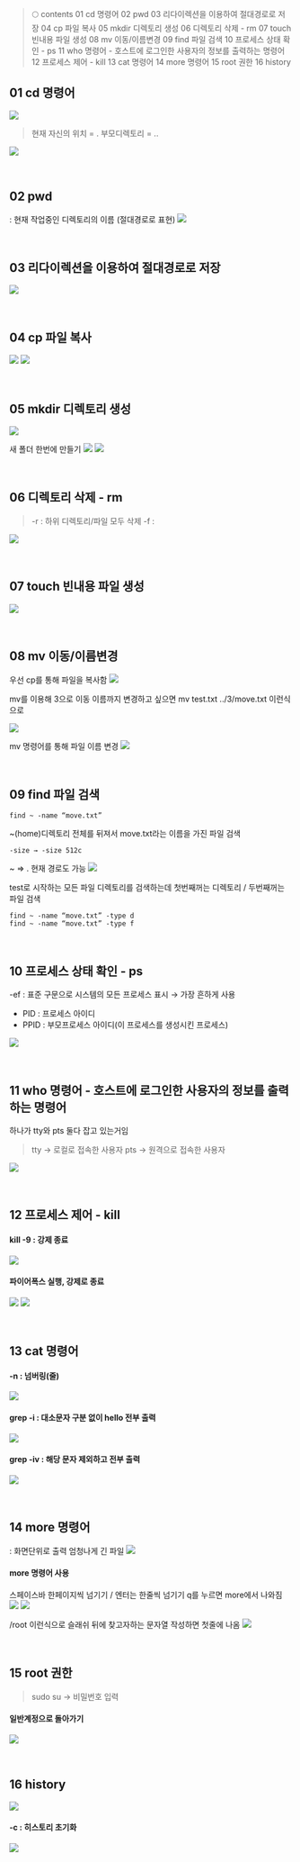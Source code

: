 > 🌕 contents
01 cd 명령어
02 pwd
03 리다이렉션을 이용하여 절대경로로 저장
04 cp 파일 복사
05 mkdir 디렉토리 생성
06 디렉토리 삭제 - rm
07 touch 빈내용 파일 생성
08 mv 이동/이름변경
09 find 파일 검색
10 프로세스 상태 확인 - ps
11 who 명령어 - 호스트에 로그인한 사용자의 정보를 출력하는 명령어
12 프로세스 제어 - kill
13 cat 명령어
14 more 명령어
15 root 권한
16 history


## 01 cd 명령어
![](https://velog.velcdn.com/images/hrnn00/post/27a0746f-0db6-422f-83e0-95d9aaf3eaec/image.png)

>  현재 자신의 위치 = .
 부모디렉토리 = ..

![](https://velog.velcdn.com/images/hrnn00/post/7f9e7a0b-fad5-45f2-be64-39841c3bf039/image.png)

<br>

## 02 pwd
: 현재 작업중인 디렉토리의 이름 (절대경로로 표현)
![](https://velog.velcdn.com/images/hrnn00/post/d89f24d9-f373-4bb6-ad12-7426289030ef/image.png)

<br>

## 03 리다이렉션을 이용하여 절대경로로 저장
![](https://velog.velcdn.com/images/hrnn00/post/f6eeeba3-60be-4bb7-a384-2b34aecfbc64/image.png)

<br>

## 04 cp 파일 복사
![](https://velog.velcdn.com/images/hrnn00/post/6fbf0a3f-584e-45a7-9f4f-adfac769fc88/image.png)
![](https://velog.velcdn.com/images/hrnn00/post/3f78fae5-6543-43be-92d4-ce6f8edcedd7/image.png)

<br>

## 05 mkdir 디렉토리 생성
![](https://velog.velcdn.com/images/hrnn00/post/17e3a69a-8b19-405a-82c9-30001131a3ec/image.png)


새 폴더 한번에 만들기
![](https://velog.velcdn.com/images/hrnn00/post/60a4f6e3-dbec-4bef-8acb-2db0d106ca0d/image.png)
![](https://velog.velcdn.com/images/hrnn00/post/bb542107-402c-4e8a-b663-c3ba95ac7380/image.png)

<br>

## 06 디렉토리 삭제 - rm
> -r : 하위 디렉토리/파일 모두 삭제
-f :

![](https://velog.velcdn.com/images/hrnn00/post/464f14af-3094-4a9b-b9b3-a06afcf0c382/image.png)

<br>

## 07 touch 빈내용 파일 생성
![](https://velog.velcdn.com/images/hrnn00/post/150031bf-6969-4c0c-958c-f57a2fe321ae/image.png)

<br>

## 08 mv 이동/이름변경
우선 cp를 통해 파일을 복사함
![](https://velog.velcdn.com/images/hrnn00/post/a29afeca-befd-491d-8b10-f5d68233c7ef/image.png)


mv를 이용해 3으로 이동
이름까지 변경하고 싶으면 mv test.txt ../3/move.txt 이런식으로

![](https://velog.velcdn.com/images/hrnn00/post/bf2c4f7b-2186-4f23-9c1b-287d8af53447/image.png)


mv 명령어를 통해 파일 이름 변경
![](https://velog.velcdn.com/images/hrnn00/post/eb66ed50-05a7-4df4-bc6e-ac0aeb1c7527/image.png)

<br>

## 09 find 파일 검색
```
find ~ -name “move.txt”
```
~(home)디렉토리 전체를 뒤져서 move.txt라는 이름을 가진 파일 검색

```
-size → -size 512c
```
~ ⇒ . 현재 경로도 가능
![](https://velog.velcdn.com/images/hrnn00/post/344cb02e-3ea4-420f-b7b8-03dc0c3fd316/image.png)


test로 시작하는 모든 파일 디렉토리를 검색하는데
첫번째꺼는 디렉토리 / 두번째꺼는 파일 검색

```
find ~ -name “move.txt” -type d
find ~ -name “move.txt” -type f
```

<br>

## 10 프로세스 상태 확인 - ps

-ef : 표준 구문으로 시스템의 모든 프로세스 표시 → 가장 흔하게 사용

- PID : 프로세스 아이디
- PPID : 부모프로세스 아이디(이 프로세스를 생성시킨 프로세스)

![](https://velog.velcdn.com/images/hrnn00/post/c3dab4bd-8014-44f5-b8bf-04fb4d583673/image.png)

<br>

## 11 who 명령어 - 호스트에 로그인한 사용자의 정보를 출력하는 명령어
하나가 tty와 pts 둘다 잡고 있는거임

> tty → 로컬로 접속한 사용자
pts → 원격으로 접속한 사용자

![](https://velog.velcdn.com/images/hrnn00/post/87e2b59e-b8e3-4d23-884b-c7ae0e3167b2/image.png)

<br>

## 12 프로세스 제어 - kill

#### kill -9 : 강제 종료
![](https://velog.velcdn.com/images/hrnn00/post/66b962d2-921d-437b-94bf-1019b229b276/image.png)


#### 파이어폭스 실행, 강제로 종료
![](https://velog.velcdn.com/images/hrnn00/post/179daa13-22b6-49cf-94cf-4dfd18aa3850/image.png)
![](https://velog.velcdn.com/images/hrnn00/post/2c2dadda-1e9f-4de5-9b5a-52ec8a6621a6/image.png)

<br>

## 13 cat 명령어
#### -n : 넘버링(줄)
![](https://velog.velcdn.com/images/hrnn00/post/4b21ee42-2591-4714-8e55-4d4fc97e9ab9/image.png)


#### grep -i : 대소문자 구분 없이 hello 전부 출력
![](https://velog.velcdn.com/images/hrnn00/post/51addaaa-76c1-4839-bf8d-631299f97f0f/image.png)


#### grep -iv : 해당 문자 제외하고 전부 출력
![](https://velog.velcdn.com/images/hrnn00/post/2e8e297e-49f7-465f-a7fa-1f8114c4a992/image.png)

<br>

## 14 more 명령어
: 화면단위로 출력
엄청나게 긴 파일
![](https://velog.velcdn.com/images/hrnn00/post/b03ae549-4d1f-4ee3-8f66-4831d82f5c61/image.png)


#### more 명령어 사용
스페이스바 한페이지씩 넘기기 / 엔터는 한줄씩 넘기기
q를 누르면 more에서 나와짐
![](https://velog.velcdn.com/images/hrnn00/post/a3a8fa7d-f871-42ee-a62d-a7e8fc16c53a/image.png)
![](https://velog.velcdn.com/images/hrnn00/post/54aa7580-2a2e-4d8e-a9ec-8ca1736ec5e8/image.png)

/root 이런식으로 슬래쉬 뒤에 찾고자하는 문자열 작성하면 첫줄에 나옴
![](https://velog.velcdn.com/images/hrnn00/post/ac4e7ede-5689-4cbf-8347-897341b2a875/image.png)

<br>

## 15 root 권한
> sudo su → 비밀번호 입력

#### 일반계정으로 돌아가기
![](https://velog.velcdn.com/images/hrnn00/post/15e0406f-20fb-4374-bcce-fa3003e7005d/image.png)

<br>

## 16 history
![](https://velog.velcdn.com/images/hrnn00/post/ebc5e054-b3b2-4e1f-8495-95b657723218/image.png)

#### -c : 히스토리 초기화
![](https://velog.velcdn.com/images/hrnn00/post/314f92d6-7812-44ef-acd4-b06d100a0195/image.png)

